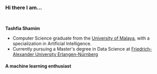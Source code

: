 <h3 align="left">Hi there I am...</h3>
<br>
<p><b>Tashfia Shamim</b></p>
<ul>
  <li>Computer Science graduate from the <a href="https://fsktm.um.edu.my/bachelor-of-computer-science-artificial-intelligence" target="_blank">University of Malaya</a>, with a specialization in Artificial Intelligence.</li>
  <li>Currently pursuing a Master's degree in Data Science at <a href="https://www.fau.eu/studiengang/data-science-msc/" target="_blank">Friedrich-Alexander University Erlangen-Nürnberg</a></li>
</ul>

<h4 align="left">A machine learning enthusiast</h4>

